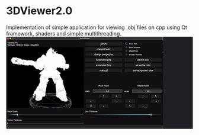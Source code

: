# 3DViewer2.0
Implementation of simple application for viewing .obj files on cpp using Qt framework, shaders and simple multithreading.
![](https://github.com/maybeIllchangeitlater/3DViewer2.0/blob/main/example.gif)
